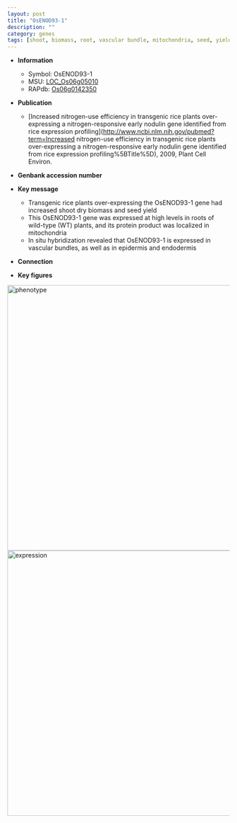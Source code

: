 ```yaml
---
layout: post
title: "OsENOD93-1"
description: ""
category: genes
tags: [shoot, biomass, root, vascular bundle, mitochondria, seed, yield]
---
```


* **Information**  
    + Symbol: OsENOD93-1  
    + MSU: [LOC_Os06g05010](http://rice.plantbiology.msu.edu/cgi-bin/ORF_infopage.cgi?orf=LOC_Os06g05010)  
    + RAPdb: [Os06g0142350](http://rapdb.dna.affrc.go.jp/viewer/gbrowse_details/irgsp1?name=Os06g0142350)  

* **Publication**  
    + [Increased nitrogen-use efficiency in transgenic rice plants over-expressing a nitrogen-responsive early nodulin gene identified from rice expression profiling](http://www.ncbi.nlm.nih.gov/pubmed?term=Increased nitrogen-use efficiency in transgenic rice plants over-expressing a nitrogen-responsive early nodulin gene identified from rice expression profiling%5BTitle%5D), 2009, Plant Cell Environ.

* **Genbank accession number**  

* **Key message**  
    + Transgenic rice plants over-expressing the OsENOD93-1 gene had increased shoot dry biomass and seed yield
    + This OsENOD93-1 gene was expressed at high levels in roots of wild-type (WT) plants, and its protein product was localized in mitochondria
    + In situ hybridization revealed that OsENOD93-1 is expressed in vascular bundles, as well as in epidermis and endodermis

* **Connection**  

* **Key figures**  
<img src="http://ricencode.github.io/images/OsENOD93-1.pheno.png" alt="phenotype"  style="width: 600px;"/>

<img src="http://ricencode.github.io/images/OsENOD93-1.exp.png" alt="expression"  style="width: 600px;"/>


